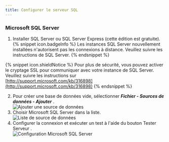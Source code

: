 ```yaml
---
title: Configurer le serveur SQL
---
```

### Microsoft SQL Server 

1. Installer SQL Server ou SQL Server Express (cette édition est gratuite). 
{% snippet icon.badgeInfo %} 
Les instances SQL Server nouvellement installées n'autorisent pas les connexions à distance. Veuillez suivre les instructions de SQL Server. 
{% endsnippet %}
 
{% snippet icon.shieldNotice %} 
Pour plus de sécurité, vous pouvez activer le cryptage SSL pour communiquer avec votre instance de SQL Server. 
Veuillez suivre les instructions sur [http://support.microsoft.com/kb/316898](http://support.microsoft.com/kb/316898) 
{% endsnippet %}
 
2. Pour créer une base de données vide, sélectionner ***Fichier - Sources de données - Ajouter***  .  
![Ajouter une source de données](https://webdevolutions.azureedge.net/docs/fr/rdm/mac/clip0227.png) 
1. Choisir Microsoft SQL Server dans la liste.  
![Liste de source de données](https://webdevolutions.azureedge.net/docs/fr/rdm/mac/clip0228.png) 
1. Configurer la connexion et exécuter un test à l'aide du bouton Tester Serveur .  
![Configuration Microsoft SQL Server](https://webdevolutions.azureedge.net/docs/fr/rdm/mac/clip0229.png) 

